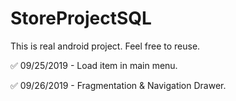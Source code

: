 # StoreProjectSQL
This is real android project. Feel free to reuse.


:white_check_mark: 09/25/2019 - Load item in main menu.

:white_check_mark: 09/26/2019 - Fragmentation & Navigation Drawer.
